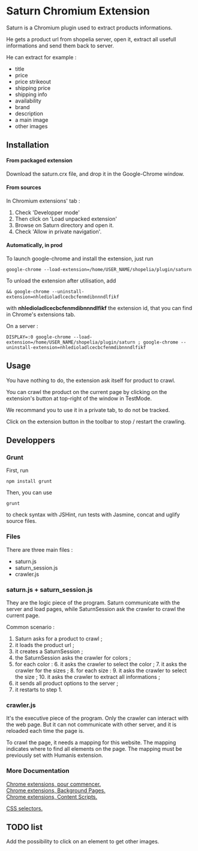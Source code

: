 Saturn Chromium Extension
=========================

Saturn is a Chromium plugin used to extract products informations.
  
He gets a product url from shopelia server, open it, extract all usefull informations and send them back to server.
  
He can extract for example :

- title
- price
- price strikeout
- shipping price
- shipping info
- availability
- brand
- description
- a main image
- other images

Installation
------------

#### From packaged extension

Download the saturn.crx file, and drop it in the Google-Chrome window.

#### From sources

In Chromium extensions' tab :

1. Check 'Developper mode'
2. Then click on 'Load unpacked extension'
3. Browse on Saturn directory and open it.
4. Check 'Allow in private navigation'.

#### Automatically, in prod

To launch google-chrome and install the extension, just run

    google-chrome --load-extension=/home/USER_NAME/shopelia/plugin/saturn

To unload the extension after utilisation, add 

    && google-chrome --uninstall-extension=nhledioladlcecbcfenmdibnnndlfikf

with **nhledioladlcecbcfenmdibnnndlfikf** the extension id, that you can find in Chrome's extensions tab.
  
On a server :

    DISPLAY=:0 google-chrome --load-extension=/home/USER_NAME/shopelia/plugin/saturn ; google-chrome --uninstall-extension=nhledioladlcecbcfenmdibnnndlfikf

Usage
-----
  
You have nothing to do, the extension ask itself for product to crawl.
  
You can crawl the product on the current page by clicking on the extension's button at top-right of the window in TestMode.
  
We recommand you to use it in a private tab, to do not be tracked.
  
Click on the extension button in the toolbar to stop / restart the crawling.

Developpers
-----------

### Grunt

First, run

    npm install grunt

Then, you can use

    grunt

to check syntax with JSHint, run tests with Jasmine, concat and uglify source files.

### Files

There are three main files :

- saturn.js
- saturn_session.js
- crawler.js

### saturn.js + saturn_session.js

They are the logic piece of the program.
Saturn communicate with the server and load pages, 
while SaturnSession ask the crawler to crawl the current page.

Common scenario :

1. Saturn asks for a product to crawl ;
2. it loads the product url ;
3. it creates a SaturnSession ;
4. the SaturnSession asks the crawler for colors ;
5. for each color :
    6. it asks the crawler to select the color ;
    7. it asks the crawler for the sizes ;
    8. for each size :
        9. it asks the crawler to select the size ;
        10. it asks the crawler to extract all informations ;
11. it sends all product options to the server ;
12. it restarts to step 1.

### crawler.js

It's the executive piece of the program.
Only the crawler can interact with the web page.
But it can not communicate with other server, and it is reloaded each time the page is.

To crawl the page, it needs a mapping for this website.
The mapping indicates where to find all elements on the page.
The mapping must be previously set with Humanis extension.  

### More Documentation

[Chrome extensions, pour commencer.](http://developer.chrome.com/extensions/getstarted.html)  
[Chrome extensions, Background Pages.](http://developer.chrome.com/extensions/background_pages.html)  
[Chrome extensions, Content Scripts.](http://developer.chrome.com/extensions/content_scripts.html)  

[CSS selectors.](http://www.w3schools.com/cssref/css_selectors.asp)

TODO list
---------

Add the possibility to click on an element to get other images.
